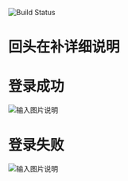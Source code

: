 ![Build Status](https://travis-ci.com/pengliangs/spring-cloud-oauth2-demo.svg?branch=master)

# 回头在补详细说明


# 登录成功

![输入图片说明](https://images.gitee.com/uploads/images/2018/0810/154746_9dfd45a6_966228.png "屏幕截图.png")


# 登录失败

![输入图片说明](https://images.gitee.com/uploads/images/2018/0810/154842_ec0a95fa_966228.png "屏幕截图.png")






